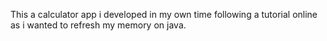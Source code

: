 This a calculator app i developed in my own time following a tutorial online as i wanted to refresh my memory on java.
